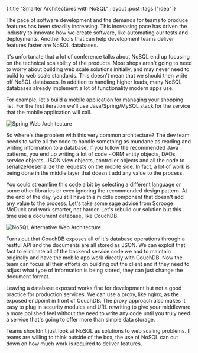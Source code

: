 {:title "Smarter Architectures with NoSQL"
 :layout :post
 :tags ["idea"]}

The pace of software development and the demands for teams to produce features
has been steadily increasing. This increasing pace has driven the industry to
innovate how we create software, like automating our tests and deployments. Another
tools that can help development teams deliver features faster are NoSQL databases.

It's unfortunate that a lot of conference talks about NoSQL end up focusing on the
technical scalability of the products. Most shops aren't going to need to worry about
building web scale solutions initially, and may never need to build to web scale
standards. This doesn't mean that we should then write off NoSQL databases. In addition
to handling higher loads, many NoSQL databases already implement a lot of functionality
modern apps use.

For example, let's build a mobile application for managing your shopping list. For the
first iteration we'll use Java/Spring/MySQL stack for the service that the mobile
application will call.

![Spring Web Architecture](/posts/2013-06-16-smarter-architecture-with-nosql/springmvc.png)

So where's the problem with this very common architecture? The dev team needs to write
all the code to handle something as mundane as reading and writing information to a
database. If you follow the recommended Java patterns, you end up writing a lot of
code - ORM entity objects, DAOs, service objects, JSON view objects, controller objects
and all the code to serialize/deserialize the requests on the mobile side. In fact, a lot
of work is being done in the middle layer that doesn't add any value to the process.

You could streamline this code a bit by selecting a different language or some other libraries
or even ignoring the recommended design pattern. At the end of the day, you still have
this middle component that doesn't add any value to the process. Let's take some sage advise
from Scrooge McDuck and work smarter, not harder. Let's rebuild our solution but this time
use a document database, like CouchDB.

![NoSQL Alternative Web Architecture](/posts/2013-06-16-smarter-architecture-with-nosql/nosql.png)

Turns out that CouchDB exposes all of it's database operations through a restful API and
the documents are all stored as JSON. We can exploit that fact to eliminate all of the
backend service code we had to maintain originally and have the mobile app work directly
with CouchDB. Now the team can focus all their efforts on building out the client and if
they need to adjust what type of information is being stored, they can just change the
document format.

Leaving a database exposed works fine for development but not a good practice for production
services. We can use a proxy, like nginx, as the exposed endpoint in front of CouchDB. The
proxy approach also makes it easy to plug in security modules and URL rewriting to give
your middleware a more polished feel without the need to write any code until you truly
need a service that's going to offer more than simple data storage.

Teams shouldn't just look at NoSQL as solutions to web scaling problems. If teams are
willing to think outside of the box, the use of NoSQL can cut down on how much work is
required to deliver features.
